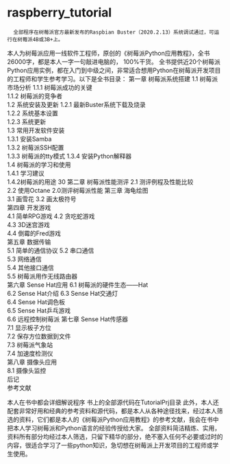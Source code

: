 # raspberry_tutorial

      全部程序在树莓派官方最新发布的Raspbian Buster（2020.2.13）系统调试通过，可运行在树莓派4B或3B+上。
本人为树莓派应用一线软件工程师，原创的《树莓派Python应用教程》，全书26000字，都是本人一字一句敲进电脑的， 100%干货。
全书提供近20个树莓派Python应用实例，都在入门到中级之间，非常适合想用Python在树莓派开发项目的工程师和学生参考学习。以下是全书目录：
第一章	树莓派系统搭建	
1.1 树莓派市场分析	
1.1.1 树莓派成功的关键	
1.1.2  树莓派的竞争者	
1.2 系统安装及更新	
1.2.1 最新Buster系统下载及烧录	
1.2.2 系统基本设置	
1.2.3 系统更新	
1.3 常用开发软件安装	
1.3.1 安装Samba	
1.3.2 树莓派SSH配置	
1.3.3 树莓派的tty模式	
1.3.4 安装Python解释器	
1.4 树莓派的学习和使用	
1.4.1 学习建议	
1.4.2树莓派的用途	30
第二章	树莓派性能测评	
2.1 测评例程及性能比较	
2.2 使用Octane 2.0测评树莓派性能	
第三章	海龟绘图	
3.1 画雪花	
3.2 画太极符号	
第四章	开发游戏	
4.1 简单RPG游戏	
4.2 贪吃蛇游戏	
4.3 3D迷宫游戏	
4.4 倒霉的Fred游戏	
第五章	数据传输	
5.1 简单的通信协议	
5.2 串口通信	
5.3 网络通信	
5.4 其他接口通信	
5.5 树莓派用作无线路由器	
第六章	Sense Hat应用	
6.1 树莓派的硬件生态——Hat	
6.2 Sense Hat介绍	
6.3 Sense Hat交通灯	
6.4 Sense Hat调色板	
6.5 Sense Hat乒乓游戏	
6.6 远程控制树莓派	
第七章	Sense Hat传感器	
7.1 显示板子方位	
7.2 保存方位数据到文件	
7.3 树莓派气象站	
7.4 加速度检测仪	
第八章 摄像头应用	
8.1 摄像头监控	
后记	
参考文献	
   

 
本人在书中都会详细解说程序
书上的全部源代码在TutorialPrj目录
此外，本人还配套非常好用和经典的参考资料和源代码，都是本人从各种途径找来，经过本人筛选的资料，它们都是本人的《树莓派Python应用教程》的参考文献，我会在书中把本人学习树莓派和Python语言的经验传授给大家。
全部资料简洁精炼、实用，资料所有部分均经过本人筛选，只留下精华的部分，绝不塞入任何不必要或过时的内容，很适合学习了一些python知识，急切想在树莓派上开发项目的工程师或学生使用。
